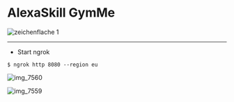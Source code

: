 # AlexaSkill GymMe

![zeichenflache 1](https://user-images.githubusercontent.com/33021996/51713854-a4b11380-2033-11e9-8aee-bf96a49b463b.png)



---

- Start ngrok

```
$ ngrok http 8080 --region eu
```




![img_7560](https://user-images.githubusercontent.com/33021996/50667407-5c18b400-0fb9-11e9-8cfb-0c2d73fe9bf8.PNG)

![img_7559](https://user-images.githubusercontent.com/33021996/50667398-4efbc500-0fb9-11e9-9a1c-8a39be68fd0b.jpg)
